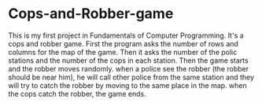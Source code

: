 # Cops-and-Robber-game
This is my first project in Fundamentals of Computer Programming. It's a cops and robber game. 
First the program asks the number of rows and columns for the map of the game. Then it asks the number of the polic stations and the number of the cops in each station.
Then the game starts and the robber moves randomly.
when a police see the robber (the robber should be near him), he will call other police from the same station and they will try to catch the robber by moving to the same place in the map.
when the cops catch the robber, the game ends.
